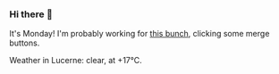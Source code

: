 ### Hi there :wave:

It's Monday! I'm probably working for [this bunch](https://github.com/kohofinancial), clicking some merge buttons.

Weather in Lucerne: clear, at +17°C.
